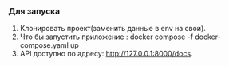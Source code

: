### Для запуска
1. Клонировать проект(заменить данные в env на свои).
2. Что бы запустить приложение : docker compose -f docker-compose.yaml up
3. API доступно по адресу: http://127.0.0.1:8000/docs.
